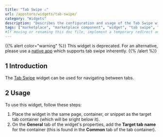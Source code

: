 ```yaml
---
title: "Tab Swipe ⚠"
url: /appstore/widgets/tab-swipe/
category: "Widgets"
description: "Describes the configuration and usage of the Tab Swipe widget, which is available in the Mendix Marketplace."
tags: ["marketplace", "marketplace component", "widget", "tab swipe", "platform support"]
#If moving or renaming this doc file, implement a temporary redirect and let the respective team know they should update the URL in the product. See Mapping to Products for more details.
---
```


{{% alert color="warning" %}}
This widget is deprecated. For an alternative, please use a [native app](/refguide/mobile/introduction-to-mobile-technologies/native-mobile/) which supports tab swipe inherently.
{{% /alert %}}

## 1 Introduction

The [Tab Swipe](https://marketplace.mendix.com/link/component/78620/) widget can be used for navigating between tabs.

## 2 Usage

To use this widget, follow these steps:

1. Place the widget in the same page, container, or snippet as the target tab container (which will be sright below it).
2. On the **General** tab of the widget's properties, add the **Target tab name** for the container (this is found in the **Common** tab of the tab container).
